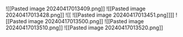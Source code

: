 ![[Pasted image 20240417013409.png]]
![[Pasted image 20240417013428.png]]
![[
![[Pasted image 20240417013451.png]]]]
![[Pasted image 20240417013500.png]]
![[Pasted image 20240417013510.png]]
![[Pasted image 20240417013520.png]]